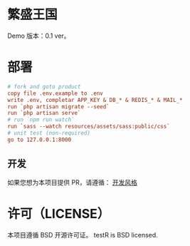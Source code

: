 # 繁盛王国

Demo 版本：0.1 ver。

# 部署

```ini
# fork and goto product
copy file .env.example to .env
write .env, completar APP_KEY & DB_* & REDIS_* & MAIL_*
run `php artisan migrate --seed`
run `php artisan serve`
# run `npm run watch`
run `sass --watch resources/assets/sass:public/css`
# unit test (non-required)
go to 127.0.0.1:8000
```

## 开发

如果您想为本项目提供 PR，请遵循：
[开发风格](https://github.com/Sun-FreePort/testR/blob/master/0Doc/work-style.md)

# 许可（LICENSE）

本项目遵循 BSD 开源许可证。
testR is BSD licensed.
